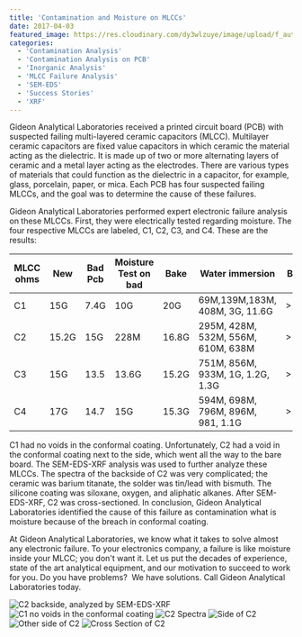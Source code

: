 ```yaml
---
title: 'Contamination and Moisture on MLCCs'
date: 2017-04-03
featured_image: https://res.cloudinary.com/dy3wlzuye/image/upload/f_auto,c_scale,w_250/v1/GideonLabs/C2-backside-analyzed-by-SEM-EDS-XRF.jpg
categories:
  - 'Contamination Analysis'
  - 'Contamination Analysis on PCB'
  - 'Inorganic Analysis'
  - 'MLCC Failure Analysis'
  - 'SEM-EDS'
  - 'Success Stories'
  - 'XRF'
---
```


Gideon Analytical Laboratories received a printed circuit board (PCB) with suspected failing multi-layered ceramic capacitors (MLCC). Multilayer ceramic capacitors are fixed value capacitors in which ceramic the material acting as the dielectric. It is made up of two or more alternating layers of ceramic and a metal layer acting as the electrodes. There are various types of materials that could function as the dielectric in a capacitor, for example, glass, porcelain, paper, or mica. Each PCB has four suspected failing MLCCs, and the goal was to determine the cause of these failures.

Gideon Analytical Laboratories performed expert electronic failure analysis on these MLCCs. First, they were electrically tested regarding moisture. The four respective MLCCs are labeled, C1, C2, C3, and C4. These are the results:

| MLCC ohms | New   | Bad Pcb | Moisture Test on bad | Bake  | Water immersion                    | Bake | Remove Caps |
| --------- | ----- | ------- | -------------------- | ----- | ---------------------------------- | ---- | ----------- |
| C1        | 15G   | 7.4G    | 10G                  | 20G   | 69M,139M,183M, 408M, 3G, 11.6G     | >15G | 14.7G       |
| C2        | 15.2G | 15G     | 228M                 | 16.8G | 295M, 428M, 532M, 556M, 610M, 638M | >15G | 283K        |
| C3        | 15G   | 13.5    | 13.6G                | 15.2G | 751M, 856M, 933M, 1G, 1.2G, 1.3G   | >13G | 13.3G       |
| C4        | 17G   | 14.7    | 15G                  | 15.3G | 594M, 698M, 796M, 896M, 981, 1.1G  | >12G | 15.3G       |

C1 had no voids in the conformal coating. Unfortunately, C2 had a void in the conformal coating next to the side, which went all the way to the bare board. The SEM-EDS-XRF analysis was used to further analyze these MLCCs. The spectra of the backside of C2 was very complicated; the ceramic was barium titanate, the solder was tin/lead with bismuth. The silicone coating was siloxane, oxygen, and aliphatic alkanes. After SEM-EDS-XRF, C2 was cross-sectioned. In conclusion, Gideon Analytical Laboratories identified the cause of this failure as contamination what is moisture because of the breach in conformal coating.

At Gideon Analytical Laboratories, we know what it takes to solve almost any electronic failure. To your electronics company, a failure is like moisture inside your MLCC; you don't want it. Let us put the decades of experience, state of the art analytical equipment, and our motivation to succeed to work for you. Do you have problems?  We have solutions. Call Gideon Analytical Laboratories today.

![C2 backside, analyzed by SEM-EDS-XRF](https://res.cloudinary.com/dy3wlzuye/image/upload/f_auto,c_scale,w_300/GideonLabs/C2-backside-analyzed-by-SEM-EDS-XRF.jpg 'C2 backside, analyzed by SEM-EDS-XRF')
![C1 no voids in the conformal coating](https://res.cloudinary.com/dy3wlzuye/image/upload/f_auto,c_scale,w_300/GideonLabs/C1-no-voids-in-the-conformal-coating.jpg 'C1 no voids in the conformal coating')
![C2 Spectra](https://res.cloudinary.com/dy3wlzuye/image/upload/f_auto,c_scale,w_300/GideonLabs/C2-Spectra.jpg 'C2 Spectra')
![Side of C2](https://res.cloudinary.com/dy3wlzuye/image/upload/f_auto,c_scale,w_300/GideonLabs/Side-of-C2.jpg 'Side of C2')
![Other side of C2](https://res.cloudinary.com/dy3wlzuye/image/upload/f_auto,c_scale,w_300/GideonLabs/Other-side-of-C2.jpg 'Other side of C2')
![Cross Section of C2](https://res.cloudinary.com/dy3wlzuye/image/upload/f_auto,c_scale,w_300/GideonLabs/Cross-Section-of-C2.jpg 'Cross Section of C2')
